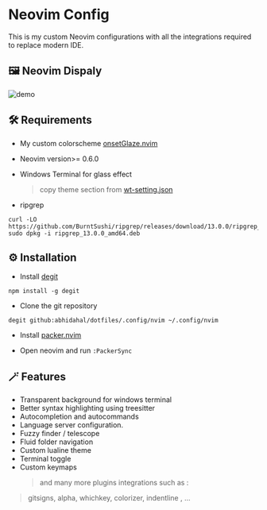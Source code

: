 <h1> Neovim Config</h1>

This is my custom Neovim configurations with all the integrations required to replace modern IDE.

## 🖼️ Neovim Dispaly

![demo](https://media.giphy.com/media/A9923znd6ep7iUOgca/giphy.gif)

## 🛠️ Requirements

- My custom colorscheme [onsetGlaze.nvim](https://github.com/abhidahal/onsetGlaze.nvim)
- Neovim version>= 0.6.0
- Windows Terminal for glass effect

  > copy theme section from [wt-setting.json](https://github.com/abhidahal/dotfiles/blob/main/wt-setting.json)

- ripgrep

```
curl -LO https://github.com/BurntSushi/ripgrep/releases/download/13.0.0/ripgrep_13.0.0_amd64.deb
sudo dpkg -i ripgrep_13.0.0_amd64.deb
```

## ⚙️ Installation

- Install [degit](https://github.com/Rich-Harris/degit)

```
npm install -g degit
```

- Clone the git repository

```
degit github:abhidahal/dotfiles/.config/nvim ~/.config/nvim
```

- Install [packer.nvim](https://github.com/wbthomason/packer.nvim#quickstart)

- Open neovim and run `:PackerSync`

## 🪄 Features

- Transparent background for windows terminal
- Better syntax highlighting using treesitter
- Autocompletion and autocommands
- Language server configuration.
- Fuzzy finder / telescope
- Fluid folder navigation
- Custom lualine theme
- Terminal toggle
- Custom keymaps
  > and many more plugins integrations such as :

> gitsigns, alpha, whichkey, colorizer, indentline , ...
